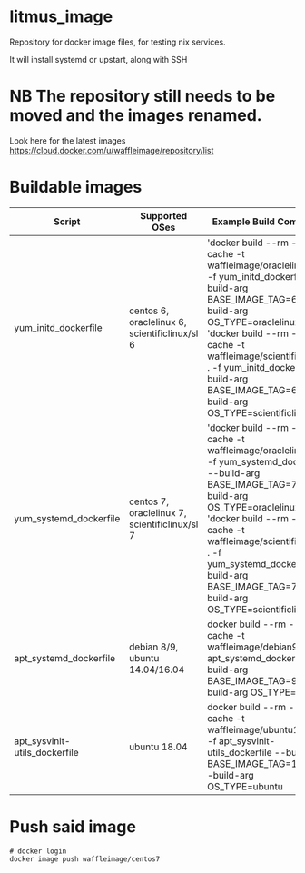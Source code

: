 # litmus_image
Repository for docker image files, for testing nix services.

It will install systemd or upstart, along with SSH

# NB The repository still needs to be moved and the images renamed.

Look here for the latest images https://cloud.docker.com/u/waffleimage/repository/list

# Buildable images
| Script | Supported OSes | Example Build Command |
| ------------- | ------------- | ------------- |
|  yum_initd_dockerfile | centos 6, oraclelinux 6, scientificlinux/sl 6 | 'docker build --rm --no-cache -t waffleimage/oraclelinux6 . -f yum_initd_dockerfile --build-arg BASE_IMAGE_TAG=6 --build-arg OS_TYPE=oraclelinux' 'docker build --rm --no-cache -t waffleimage/scientificlinux6 . -f yum_initd_dockerfile --build-arg BASE_IMAGE_TAG=6 --build-arg OS_TYPE=scientificlinux/sl' |
|  yum_systemd_dockerfile | centos 7, oraclelinux 7, scientificlinux/sl 7 | 'docker build --rm --no-cache -t waffleimage/oraclelinux7 . -f yum_systemd_dockerfile --build-arg BASE_IMAGE_TAG=7 --build-arg OS_TYPE=oraclelinux' 'docker build --rm --no-cache -t waffleimage/scientificlinux7 . -f yum_systemd_dockerfile --build-arg BASE_IMAGE_TAG=7 --build-arg OS_TYPE=scientificlinux/sl' |
|  apt_systemd_dockerfile | debian 8/9, ubuntu 14.04/16.04| docker build --rm --no-cache -t waffleimage/debian9 . -f apt_systemd_dockerfile --build-arg BASE_IMAGE_TAG=9 --build-arg OS_TYPE=debian |
|  apt_sysvinit-utils_dockerfile | ubuntu 18.04 | docker build --rm --no-cache -t waffleimage/ubuntu18.04 . -f apt_sysvinit-utils_dockerfile --build-arg BASE_IMAGE_TAG=18.04 --build-arg OS_TYPE=ubuntu |

# Push said image

```
# docker login
docker image push waffleimage/centos7
```
